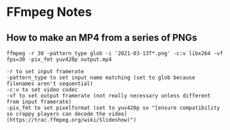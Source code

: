 # FFmpeg Notes

## How to make an MP4 from a series of PNGs

    ffmpeg -r 30 -pattern_type glob -i '2021-03-13T*.png' -c:v libx264 -vf fps=30 -pix_fmt yuv420p output.mp4

    -r to set input framerate
    -pattern_type to set input name matching (set to glob because filenames aren't sequential)
    -c:v to set video codec
    -vf to set output framerate (not really necessary unless different from input framerate)
    -pix_fmt to set pixelformat (set to yuv420p so "[ensure compatibility so crappy players can decode the video](https://trac.ffmpeg.org/wiki/Slideshow)")
    
